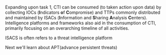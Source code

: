 
Expanding upon task 1, CTI can be consumed (to taken action upon data) by collecting IOCs (**I**ndicators **o**f **C**ompromise) and TTPs commonly distributed and maintained by ISACs (**I**nformation and **S**haring **A**nalysis **C**enters). Intelligence platforms and frameworks also aid in the consumption of CTI, primarily focusing on an overarching timeline of all activities.

ISACS is often refers to a threat intelligence platform

Next we'll learn about APT(advance persistent threats)